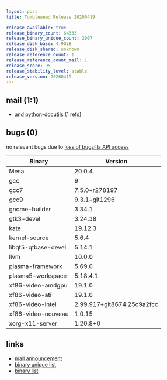 ```yaml
---
layout: post
title: Tumbleweed Release 20200419

release_available: true
release_binary_count: 64333
release_binary_unique_count: 2907
release_disk_base: 4.9GiB
release_disk_shared: unknown
release_reference_count: 1
release_reference_count_mail: 1
release_score: 95
release_stability_level: stable
release_version: 20200419
---
```


## mail (1:1)

- [and python-docutils](https://lists.opensuse.org/opensuse-factory/2020-04/msg00365.html) (1 refs)

## bugs (0)

<!--more-->

no relevant bugs due to [loss of bugzilla API access](https://bugzilla.opensuse.org/show_bug.cgi?id=1157722)

Binary | Version
--- | ---
Mesa | 20.0.4
gcc | 9
gcc7 | 7.5.0+r278197
gcc9 | 9.3.1+git1296
gnome-builder | 3.34.1
gtk3-devel | 3.24.18
kate | 19.12.3
kernel-source | 5.6.4
libqt5-qtbase-devel | 5.14.1
llvm | 10.0.0
plasma-framework | 5.69.0
plasma5-workspace | 5.18.4.1
xf86-video-amdgpu | 19.1.0
xf86-video-ati | 19.1.0
xf86-video-intel | 2.99.917+git8674.25c9a2fcc
xf86-video-nouveau | 1.0.15
xorg-x11-server | 1.20.8+0

## links

- [mail announcement](https://lists.opensuse.org/opensuse-factory/2020-04/msg00356.html)
- [binary unique list](http://download.opensuse.org/history/20200419/rpm.unique.list)
- [binary list](http://download.opensuse.org/history/20200419/rpm.list)
